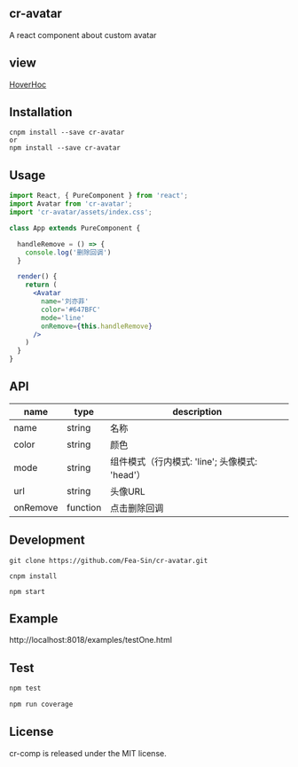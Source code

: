 ## cr-avatar

A react component about custom avatar

## view
[HoverHoc](./HoverHoc.md)

## Installation
```
cnpm install --save cr-avatar
or
npm install --save cr-avatar
```

## Usage

```jsx
import React, { PureComponent } from 'react';
import Avatar from 'cr-avatar';
import 'cr-avatar/assets/index.css';

class App extends PureComponent {

  handleRemove = () => {
    console.log('删除回调')
  }

  render() {
    return (
      <Avatar
        name='刘亦菲'
        color='#647BFC'
        mode='line'
        onRemove={this.handleRemove}       
      />
    )
  }
}
```

## API
name | type | description
-----|------|------------
name | string| 名称
color | string | 颜色
mode | string | 组件模式（行内模式: 'line'; 头像模式: 'head'）
url | string | 头像URL
onRemove| function | 点击删除回调

## Development
```
git clone https://github.com/Fea-Sin/cr-avatar.git

cnpm install

npm start
```

## Example

http://localhost:8018/examples/testOne.html

## Test
  ```js
  npm test
  
  npm run coverage
  ```



## License

cr-comp is released under the MIT license.
